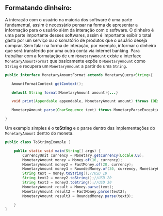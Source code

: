## Formatando dinheiro:



A interação com o usuário na maioria dos software é uma parte fundamental, assim é necessário pensar na forma de apresentar a informação para o usuário além da interação com o software. O dinheiro é uma parte importante desses softwares, assim é importante exibir o total gasto por um serviço ou o somatório de produtos que o usuário deseja comprar. Sem falar na forma de interação, por exemplo, informar o dinheiro que será transferido por uma outra conta via internet banking. Para trabalhar com a formatação de um ```MonetaryAmount``` existe a interface ```MonetaryAmountFormat``` que basicamente expõe o ```MonetaryAmount``` como ```String``` e recupera um ```MonetaryAmount``` a partir de uma ```String```. 


```java
public interface MonetaryAmountFormat extends MonetaryQuery<String>{

   AmountFormatContext getContext();

   default String format(MonetaryAmount amount){...}

   void print(Appendable appendable, MonetaryAmount amount) throws IOException;

   MonetaryAmount parse(CharSequence text) throws MonetaryParseException;

}
```

Um exemplo simples é o **toString** e o parse dentro das implementações do ```MonetaryAmount``` dentro do moneta.


```java
public class ToStrimgExample {

    public static void main(String[] args) {
        CurrencyUnit currency = Monetary.getCurrency(Locale.US);
        MonetaryAmount money = Money.of(10, currency);
        MonetaryAmount money2 = FastMoney.of(20, currency);
        MonetaryAmount money3 = RoundedMoney.of(30, currency, MonetaryOperators.rounding());
        String text = money.toString();//USD 10
        String text2 = money2.toString();//USD 20
        String text3 = money3.toString();//USD 30
        MonetaryAmount result = Money.parse(text);
        MonetaryAmount result2 = FastMoney.parse(text2);
        MonetaryAmount result3 = RoundedMoney.parse(text3);

    }
}
```
